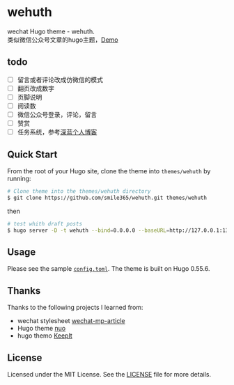 # wehuth

wechat Hugo theme - wehuth.  
类似微信公众号文章的hugo主题，[Demo](https://sxy91.com)


## todo	
- [ ] 留言或者评论改成仿微信的模式
- [ ] 翻页改成数字
- [ ] 页脚说明
- [ ] 阅读数
- [ ] 微信公众号登录，评论，留言
- [ ] 赞赏
- [ ] 任务系统，参考[深蓝个人博客](https://bilulanlv.com/task.html)

## Quick Start

From the root of your Hugo site, clone the theme into `themes/wehuth` by running:
 
```sh
# Clone theme into the themes/wehuth directory
$ git clone https://github.com/smile365/wehuth.git themes/wehuth
```

then

```sh
# test whith draft posts
$ hugo server -D -t wehuth --bind=0.0.0.0 --baseURL=http://127.0.0.1:1313
```

## Usage

Please see the sample [`config.toml`](https://github.com/smile365/wehuth/blob/master/exampleSite/config.toml). The theme is built on Hugo 0.55.6.

## Thanks

Thanks to the following projects I learned from:

* wechat stylesheet [wechat-mp-article](https://github.com/ufologist/wechat-mp-article)
* Hugo theme [nuo](https://github.com/smile365/hugo-nuo)
* hugo themo [KeepIt](https://github.com/Fastbyte01/KeepIt)

## License

Licensed under the MIT License. See the [LICENSE](https://github.com/smile365/wehuth/blob/master/LICENSE) file for more details.
